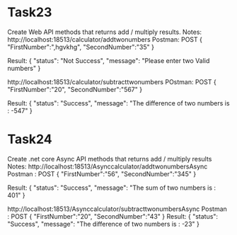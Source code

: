 # Task23

Create Web API methods that returns add / multiply results.
Notes:
http://localhost:18513/calculator/addtwonumbers
Postman: POST
{
    "FirstNumber":",hgvkhg",
    "SecondNumber":"35"
}

Result:
{
    "status": "Not Success",
    "message": "Please enter two Valid numbers"
}

http://localhost:18513/calculator/subtracttwonumbers
POstman: POST
{
    "FirstNumber":"20",
    "SecondNumber":"567"
}

Result:
{
    "status": "Success",
    "message": "The difference of two numbers is : -547"
}

# Task24
Create .net core Async API methods that returns add / multiply results
Notes:
http://localhost:18513/Asynccalculator/addtwonumbersAsync
Postman : POST
{
    "FirstNumber":"56",
    "SecondNumber":"345"
}

Result:
{
    "status": "Success",
    "message": "The sum of two numbers is : 401"
}

http://localhost:18513/Asynccalculator/subtracttwonumbersAsync
Postman : POST
{
    "FirstNumber":"20",
    "SecondNumber":"43"
}
Result:
{
    "status": "Success",
    "message": "The difference of two numbers is : -23"
}
